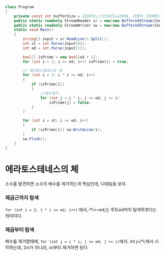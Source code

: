 ```C#

class Program
{
    private const int bufferSize = 131072;//131072=128KB. 경험적 가장빠른속도. 기본=4096=4KB.
    public static readonly StreamReader sr = new(new BufferedStream(Console.OpenStandardInput(), bufferSize));
    public static readonly StreamWriter sw = new(new BufferedStream(Console.OpenStandardOutput(), bufferSize));
    static void Main()
    {
        string[] input = sr.ReadLine().Split();
        int st = int.Parse(input[0]);
        int ed = int.Parse(input[1]);

        bool[] isPrime = new bool[ed + 1];
        for (int i = 2; i <= ed; i++) isPrime[i] = true;

        // 에라토스테네스의 체
        for (int i = 2; i * i <= ed; i++)
        {
            if (isPrime[i])
            {
                //배수제거.
                for (int j = i * i; j <= ed; j += i)
                    isPrime[j] = false;
            }
        }

        for (int i = st; i <= ed; i++)
        {
            if (isPrime[i]) sw.WriteLine(i);
        }
        sw.Flush();
    }
}
```
# 에라토스테네스의 체
소수를 발견하면 소수의 배수를 제거하는게 핵심인데, 디테일을 보자.
### 제곱근까지 탐색
`for (int i = 2; i * i <= ed; i++)` 에서, i*i<=ed;는 루트ed까지 탐색하겟다는 의미이다.

### 제곱부터 탐색
배수를 제거할때에, `for (int j = i * i; j <= ed; j += i)`에서, int j=i*i;에서 시작하는데, 2xi가 아니라, ixi부터 제거하면 된다.

